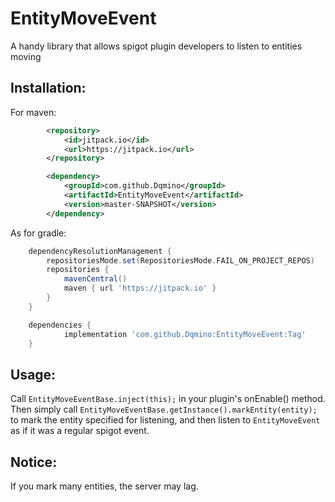 # EntityMoveEvent
A handy library that allows spigot plugin developers to listen to entities moving 

## Installation:

For maven:

```xml
		<repository>
		    <id>jitpack.io</id>
		    <url>https://jitpack.io</url>
		</repository>

		<dependency>
		    <groupId>com.github.Dqmino</groupId>
		    <artifactId>EntityMoveEvent</artifactId>
		    <version>master-SNAPSHOT</version>
		</dependency>
```

As for gradle:

```gradle
	dependencyResolutionManagement {
		repositoriesMode.set(RepositoriesMode.FAIL_ON_PROJECT_REPOS)
		repositories {
			mavenCentral()
			maven { url 'https://jitpack.io' }
		}
	}

	dependencies {
	        implementation 'com.github.Dqmino:EntityMoveEvent:Tag'
	}
```


## Usage:
Call `EntityMoveEventBase.inject(this);` in your plugin's onEnable() method.
Then simply call `EntityMoveEventBase.getInstance().markEntity(entity);` to mark the entity specified for listening, and then listen to `EntityMoveEvent` as if it was a regular spigot event.

## Notice:
If you mark many entities, the server may lag.
